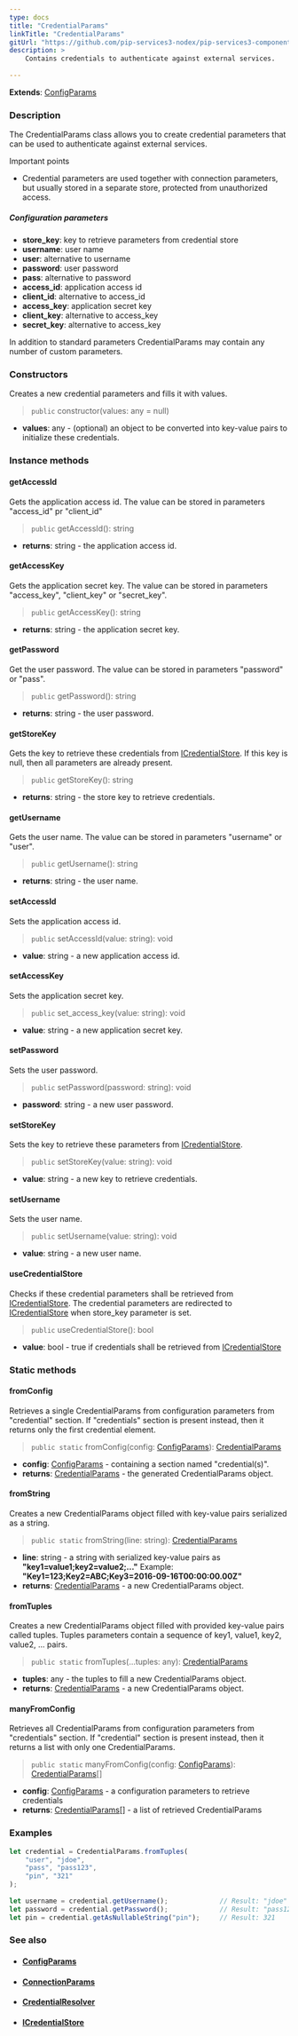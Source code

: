 ```yaml
---
type: docs
title: "CredentialParams"
linkTitle: "CredentialParams"
gitUrl: "https://github.com/pip-services3-nodex/pip-services3-components-nodex"
description: >
    Contains credentials to authenticate against external services.
    
---
```


**Extends**: [ConfigParams](../../../commons/config/config_params)

### Description

The CredentialParams class allows you to create credential parameters that can be used to authenticate against external services.

Important points

- Credential parameters are used together with connection parameters, but usually stored in a separate store, protected from unauthorized access.

##### Configuration parameters

- **store_key**: key to retrieve parameters from credential store
- **username**: user name
- **user**: alternative to username
- **password**: user password
- **pass**: alternative to password
- **access_id**: application access id
- **client_id**: alternative to access_id
- **access_key**: application secret key
- **client_key**: alternative to access_key
- **secret_key**: alternative to access_key

In addition to standard parameters CredentialParams may contain any number of custom parameters.

### Constructors
Creates a new credential parameters and fills it with values.

> `public` constructor(values: any = null)

- **values**: any - (optional) an object to be converted into key-value pairs to initialize these credentials.


### Instance methods

#### getAccessId
Gets the application access id. The value can be stored in parameters "access_id" pr "client_id"

> `public` getAccessId(): string

- **returns**: string - the application access id.


#### getAccessKey
Gets the application secret key.
The value can be stored in parameters "access_key", "client_key" or "secret_key".

> `public` getAccessKey(): string

- **returns**: string - the application secret key.


#### getPassword
Get the user password. The value can be stored in parameters "password" or "pass".

> `public` getPassword(): string

- **returns**: string - the user password.


#### getStoreKey
Gets the key to retrieve these credentials from [ICredentialStore](../icredential_store).
If this key is null, then all parameters are already present.

> `public` getStoreKey(): string

- **returns**: string - the store key to retrieve credentials.


#### getUsername
Gets the user name. The value can be stored in parameters "username" or "user".

> `public` getUsername(): string

- **returns**: string - the user name.


#### setAccessId
Sets the application access id.

> `public` setAccessId(value: string): void

- **value**: string - a new application access id.


#### setAccessKey
Sets the application secret key.

> `public` set_access_key(value: string): void

- **value**: string - a new application secret key.


#### setPassword
Sets the user password.

> `public` setPassword(password: string): void

- **password**: string - a new user password.


#### setStoreKey
Sets the key to retrieve these parameters from [ICredentialStore](../icredential_store).

> `public` setStoreKey(value: string): void

- **value**: string - a new key to retrieve credentials.


#### setUsername
Sets the user name.

> `public` setUsername(value: string): void

- **value**: string - a new user name.


#### useCredentialStore
Checks if these credential parameters shall be retrieved from [ICredentialStore](../icredential_store).
The credential parameters are redirected to [ICredentialStore](../icredential_store) when store_key parameter is set.

> `public` useCredentialStore(): bool

- **value**: bool - true if credentials shall be retrieved from [ICredentialStore](../icredential_store)

### Static methods

#### fromConfig
Retrieves a single CredentialParams from configuration parameters
from "credential" section. If "credentials" section is present instead,
then it returns only the first credential element.

> `public static` fromConfig(config: [ConfigParams](../../../commons/config/config_params)): [CredentialParams]()

- **config**: [ConfigParams](../../../commons/config/config_params) -  containing a section named "credential(s)".
- **returns**: [CredentialParams]() - the generated CredentialParams object.


#### fromString
Creates a new CredentialParams object filled with key-value pairs serialized as a string.

> `public static` fromString(line: string): [CredentialParams]()

- **line**: string - a string with serialized key-value pairs as **"key1=value1;key2=value2;..."**
Example: **"Key1=123;Key2=ABC;Key3=2016-09-16T00:00:00.00Z"**
- **returns**: [CredentialParams]() - a new CredentialParams object.


#### fromTuples
Creates a new CredentialParams object filled with provided key-value pairs called tuples.
Tuples parameters contain a sequence of key1, value1, key2, value2, ... pairs.

> `public static` fromTuples(...tuples: any): [CredentialParams]()

- **tuples**: any - the tuples to fill a new CredentialParams object.
- **returns**: [CredentialParams]() - a new CredentialParams object.


#### manyFromConfig
Retrieves all CredentialParams from configuration parameters
from "credentials" section. If "credential" section is present instead,
then it returns a list with only one CredentialParams.

> `public static` manyFromConfig(config: [ConfigParams](../../../commons/config/config_params)): [CredentialParams]()[]

- **config**: [ConfigParams](../../../commons/config/config_params) - a configuration parameters to retrieve credentials
- **returns**: [CredentialParams]()[] - a list of retrieved CredentialParams

### Examples

```typescript
let credential = CredentialParams.fromTuples(
    "user", "jdoe",
    "pass", "pass123",
    "pin", "321"
);
    
let username = credential.getUsername();             // Result: "jdoe"
let password = credential.getPassword();             // Result: "pass123"
let pin = credential.getAsNullableString("pin");     // Result: 321   
```

### See also
- #### [ConfigParams](../../../commons/config/config_params)
- #### [ConnectionParams](../connect/connection_params)
- #### [CredentialResolver](../credential_resolver)
- #### [ICredentialStore](../icredentialStore)
